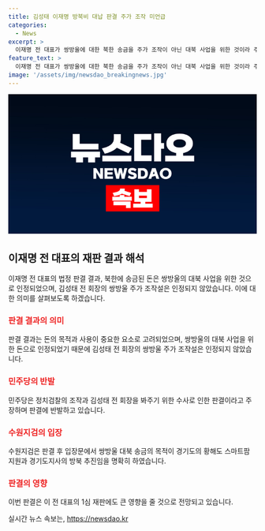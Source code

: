 ```yaml
---
title: 김성태 이재명 방북비 대납 판결 주가 조작 미언급
categories:
  - News
excerpt: >
  이재명 전 대표가 쌍방울에 대한 북한 송금을 주가 조작이 아닌 대북 사업을 위한 것이라 주장하였으나 법원은 이를 부정하고 김성태 전 회장은 실질적인 이익을 얻지 못했다고 판단했습니다. 이에 민주당은 정치적인 영향력을 지닌 검찰을 비판하고 있으며, 판결이 대북송금 사건과 관련한 이재명 전 대표의 재판에도 영향을 줄 것으로 전망됩니다.
feature_text: >
  이재명 전 대표가 쌍방울에 대한 북한 송금을 주가 조작이 아닌 대북 사업을 위한 것이라 주장하였으나 법원은 이를 부정하고 김성태 전 회장은 실질적인 이익을 얻지 못했다고 판단했습니다. 이에 민주당은 정치적인 영향력을 지닌 검찰을 비판하고 있으며, 판결이 대북송금 사건과 관련한 이재명 전 대표의 재판에도 영향을 줄 것으로 전망됩니다.
image: '/assets/img/newsdao_breakingnews.jpg'
---
```


<p><img src="/assets/img/newsdao_breakingnews.jpg" alt="implanttips 속보" /></p>

<h2 data-ke-size="size26">이재명 전 대표의 재판 결과 해석</h2>

<p data-ke-size="size16">이재명 전 대표의 법정 판결 결과, 북한에 송금된 돈은 쌍방울의 대북 사업을 위한 것으로 인정되었으며, 김성태 전 회장의 쌍방울 주가 조작설은 인정되지 않았습니다. 이에 대한 의미를 살펴보도록 하겠습니다.</p>

<h3><b><span style="color: #ee2323;">판결 결과의 의미</span></b></h3>

<p data-ke-size="size16">판결 결과는 돈의 목적과 사용이 중요한 요소로 고려되었으며, 쌍방울의 대북 사업을 위한 돈으로 인정되었기 때문에 김성태 전 회장의 쌍방울 주가 조작설은 인정되지 않았습니다.</p>

<h3><b><span style="color: #ee2323;">민주당의 반발</span></b></h3>

<p data-ke-size="size16">민주당은 정치검찰의 조작과 김성태 전 회장을 봐주기 위한 수사로 인한 판결이라고 주장하며 판결에 반발하고 있습니다.</p>

<h3><b><span style="color: #ee2323;">수원지검의 입장</span></b></h3>

<p data-ke-size="size16">수원지검은 판결 후 입장문에서 쌍방울 대북 송금의 목적이 경기도의 황해도 스마트팜 지원과 경기도지사의 방북 추진임을 명확히 하였습니다.</p>

<h3><b><span style="color: #ee2323;">판결의 영향</span></b></h3>

<p data-ke-size="size16">이번 판결은 이 전 대표의 1심 재판에도 큰 영향을 줄 것으로 전망되고 있습니다.</p>
실시간 뉴스 속보는, <a href="https://newsdao.kr" rel="dofollow">https://newsdao.kr</a>


